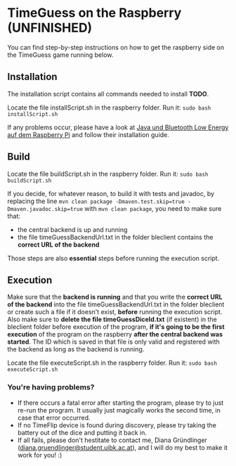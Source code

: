 # TimeGuess on the Raspberry (UNFINISHED)
You can find step-by-step instructions on how to get the raspberry side on the TimeGuess game running below.

## Installation

The installation script contains all commands needed to install **TODO**.

Locate the file installScript.sh in the raspberry folder. 
Run it: ```sudo bash installScript.sh```

If any problems occur, please have a look at [Java und Bluetooth Low Energy auf dem Raspberry Pi](https://git.uibk.ac.at/csat2410/skeleton-bleclient/tree/master) and follow their installation guide.

## Build

Locate the file buildScript.sh in the raspberry folder. 
Run it: ```sudo bash buildScript.sh```

If you decide, for whatever reason, to build it with tests and javadoc, by replacing the line  ```mvn clean package -Dmaven.test.skip=true -Dmaven.javadoc.skip=true``` with ```mvn clean package```, you need to make sure that:
- the central backend is up and running 
- the file timeGuessBackendUrl.txt in the folder bleclient contains the **correct URL of the backend**

Those steps are also **essential** steps before running the execution script.

## Execution

Make sure that the **backend is running** and that you write the **correct URL of the backend** into the file timeGuessBackendUrl.txt in the folder bleclient or create such a file if it doesn't exist, **before** running the execution script.
Also make sure to **delete the file timeGuessDiceId.txt** (if existent) in the bleclient folder before execution of the program, **if it's going to be the first execution** of the program on the raspberry **after the central backend was started**. The ID which is saved in that file is only valid and registered with the backend as long as the backend is running.

Locate the file executeScript.sh in the raspberry folder. 
Run it: ```sudo bash executeScript.sh```

### You're having problems?
- If there occurs a fatal error after starting the program, please try to just re-run the program. It usually just magically works the second time, in case that error occurred.
- If no TimeFlip device is found during discovery, please try taking the battery out of the dice and putting it back in.
- If all fails, please don't hestitate to contact me, Diana Gründlinger (diana.gruendlinger@student.uibk.ac.at), and I will do my best to make it work for you! :)

